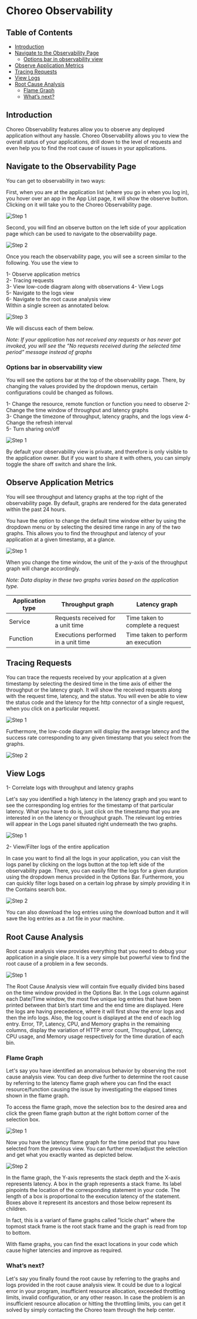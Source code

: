 # Choreo Observability

## Table of Contents
<!--ts-->
* [Introduction](#Introduction)
* [Navigate to the Observability Page](#Navigate-to-the-Observability-Page)
  * [Options bar in observability view](#Options-bar-in-observability-view)
* [Observe Application Metrics](#Observe-Application-Metrics)
* [Tracing Requests](#Tracing-Requests)
* [View Logs](#View-Logs)
* [Root Cause Analysis](#Root-Cause-Analysis)
   * [Flame Graph](#Flame-Graph)
   * [What’s next?](#What’s-next?)

<!--te-->

## Introduction

Choreo Observability features allow you to observe any deployed application without any hassle. Choreo Observability allows you to view the overall status of your applications, drill down to the level of requests and even help you to find the root cause of issues in your applications.

## Navigate to the Observability Page

You can get to observability in two ways:

First, when you are at the application list (where you go in when you log in), you hover over an app in the App List page, it will show the observe button. Clicking on it will take you to the Choreo Observability page.

![Step 1](images/observability/image6.png)

Second, you will find an observe button on the left side of your application page which can be used to navigate to the observability page.

![Step 2](images/observability/image4.png)

Once you reach the observability page, you will see a screen similar to the following. You use the view to

1- Observe application metrics  
2- Tracing requests  
3- View low-code diagram along with observations
4- View Logs  
5- Navigate to the logs view  
6- Navigate to the root cause analysis view  
Within a single screen as annotated below.

![Step 3](images/observability/image5.png)

We will discuss each of them below. 

*Note: If your application has not received any requests or has never got invoked, you will see the “No requests received during the selected time period” message instead of graphs*

### Options bar in observability view

You will see the options bar at the top of the observability page. There, by changing the values provided by the dropdown menus, certain configurations could be changed as follows.

1- Change the resource, remote function or function you need to observe
2- Change the time window of throughput and latency graphs  
3- Change the timezone of throughput, latency graphs, and the logs view
4- Change the refresh interval  
5- Turn sharing on/off  

![Step 1](images/observability/image1.png)

By default your observability view is private, and therefore is only visible to the application owner. But if you want to share it with others, you can simply toggle the share off switch and share the link.

## Observe Application Metrics

You will see throughput and latency graphs at the top right of the observability page. By default, graphs are rendered for the data generated within the past 24 hours. 

You have the option to change the default time window either by using the dropdown menu or by selecting the desired time range in any of the two graphs. This allows you to find the throughput and latency of your application at a given timestamp, at a glance.

![Step 1](images/observability/image8.gif)

When you change the time window, the unit of the y-axis of the throughput graph will change accordingly.

*Note: Data display in these two graphs varies based on the application type.*

| Application type | Throughput graph                    | Latency graph                      |
|------------------|-------------------------------------|------------------------------------|
| Service          | Requests received for a unit time   | Time taken to complete a request   |
| Function         | Executions performed in a unit time | Time taken to perform an execution |

## Tracing Requests

You can trace the requests received by your application at a given timestamp by selecting the desired time in the time axis of either the throughput or the latency graph. It will show the received requests along with the request time, latency, and the status. You will even be able to view the status code and the latency for the http connector of a single request, when you click on a particular request.

![Step 1](images/observability/image7.gif)

Furthermore, the low-code diagram will display the average latency and the success rate corresponding to any given timestamp that you select from the graphs.

![Step 2](images/observability/image2.png)

## View Logs

1- Correlate logs with throughput and latency graphs

Let's say you identified a high latency in the latency graph and you want to see the corresponding log entries for the timestamp of that particular latency. What you have to do is, just click on the timestamp that you are interested in on the latency or throughput graph. The relevant log entries will appear in the Logs panel situated right underneath the two graphs.

![Step 1](images/observability/image11.png)

2- View/Filter logs of the entire application

In case you want to find all the logs in your application, you can visit the logs panel by clicking on the logs button at the top left side of the observability page. There, you can easily filter the logs for a given duration using the dropdown menus provided in the Options Bar. Furthermore, you can quickly filter logs based on a certain log phrase by simply providing it in the Contains search box.

![Step 2](images/observability/image13.png)

You can also download the log entries using the download button and it will save the log entries as a .txt file in your machine.

## Root Cause Analysis

Root cause analysis view provides everything that you need to debug your application in a single place. It is a very simple but powerful view to find the root cause of a problem in a few seconds. 

![Step 1](images/observability/image12.png)

The Root Cause Analysis view will contain five equally divided bins based on the time window provided in the Options Bar. In the Logs column against each Date/Time window, the most five unique log entries that have been printed between that bin’s start time and the end time are displayed. Here the logs are having precedence, where it will first show the error logs and then the info logs. Also, the log count is displayed at the end of each log entry. Error, TP, Latency, CPU, and Memory graphs in the remaining columns, display the variation of HTTP error count, Throughput, Latency, CPU usage, and Memory usage respectively for the time duration of each bin.

### Flame Graph

Let's say you have identified an anomalous behavior by observing the root cause analysis view. You can deep dive further to determine the root cause by referring to the latency flame graph where you can find the exact resource/function causing the issue by investigating the elapsed times shown in the flame graph.

To access the flame graph, move the selection box to the desired area and click the green flame graph button at the right bottom corner of the selection box.

![Step 1](images/observability/image3.gif)

Now you have the latency flame graph for the time period that you have selected from the previous view. You can further move/adjust the selection and get what you exactly wanted as depicted below.

![Step 2](images/observability/image10.gif)

In the flame graph, the Y-axis represents the stack depth and the X-axis represents latency. A box in the graph represents a stack frame. Its label pinpoints the location of the corresponding statement in your code. The length of a box is proportional to the execution latency of the statement. Boxes above it represent its ancestors and those below represent its children.

In fact, this is a variant of flame graphs called "Icicle chart" where the topmost stack frame is the root stack frame and the graph is read from top to bottom.

With flame graphs, you can find the exact locations in your code which cause higher latencies and improve as required.

### What’s next?

Let's say you finally found the root cause by referring to the graphs and logs provided in the root cause analysis view. It could be due to a logical error in your program, insufficient resource allocation, exceeded throttling limits, invalid configuration, or any other reason.
In case the problem is an insufficient resource allocation or hitting the throttling limits, you can get it solved by simply contacting the Choreo team through the help center.